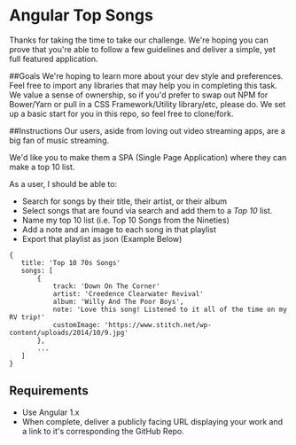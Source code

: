 # Angular Top Songs

Thanks for taking the time to take our challenge. We're hoping you can prove that you're able to follow a few guidelines and deliver a simple, yet full featured application.

 
##Goals
We're hoping to learn more about your dev style and preferences. 
Feel free to import any libraries that may help you in completing this task. 
We value a sense of ownership, so if you'd prefer to swap out NPM for Bower/Yarn or pull in a CSS Framework/Utility library/etc, please do.
We set up a basic start for you in this repo, so feel free to clone/fork.
 
##Instructions
Our users, aside from loving out video streaming apps, are a big fan of music streaming.

We'd like you to make them a SPA (Single Page Application) where they can make a top 10 list.

As a user, I should be able to:
 
 - Search for songs by their title, their artist, or their album
 - Select songs that are found via search and add them to a *Top 10* list.
 - Name my top 10 list (i.e. Top 10 Songs from the Nineties)
 - Add a note and an image to each song in that playlist
 - Export that playlist as json (Example Below)
 
 ```
 {
    title: 'Top 10 70s Songs'
    songs: [
        {
            track: 'Down On The Corner'
            artist: 'Creedence Clearwater Revival'
            album: 'Willy And The Poor Boys',
            note: 'Love this song! Listened to it all of the time on my RV trip!'
            customImage: 'https://www.stitch.net/wp-content/uploads/2014/10/9.jpg' 
        },
        ...
    ]
 } 
 ```
 
## Requirements

 - Use Angular 1.x
 - When complete, deliver a publicly facing URL displaying your work and a link to it's corresponding the GitHub Repo.